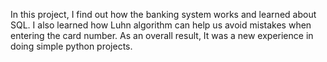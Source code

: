 In this project, I find out how the banking system works and learned about SQL. 
I also learned how Luhn algorithm can help us avoid mistakes when entering the card number. 
As an overall result, It was a new experience in doing simple python projects.
